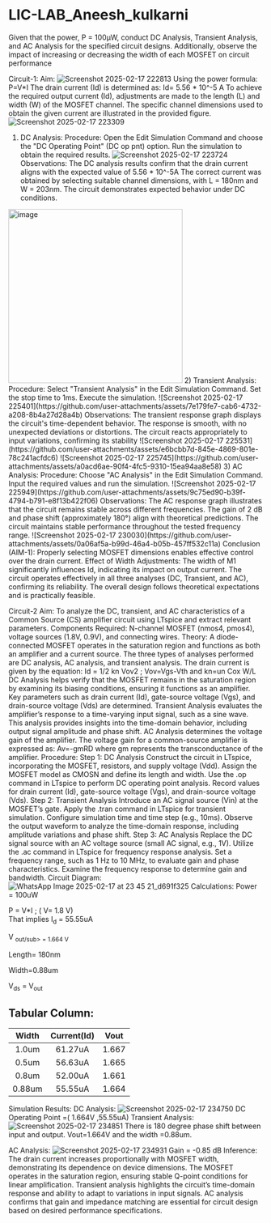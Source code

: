 # LIC-LAB_Aneesh_kulkarni
Given that the power, P = 100µW, conduct DC Analysis, Transient Analysis, and AC Analysis for the specified circuit designs. Additionally, observe the impact of increasing or decreasing the width of each MOSFET on circuit performance

Circuit-1:
Aim:
![Screenshot 2025-02-17 222813](https://github.com/user-attachments/assets/2d6acf33-ec23-4834-be68-39c4b07bffac)
Using the power formula:
P=V*I
The drain current (Id) is determined as:
Id= 5.56 * 10^-5 A
To achieve the required output current (Id), adjustments are made to the length (L) and width (W) of the MOSFET channel. The specific channel dimensions used to obtain the given current are illustrated in the provided figure.
![Screenshot 2025-02-17 223309](https://github.com/user-attachments/assets/0184e91e-456f-4494-b527-75f4946d0225)
1) DC Analysis:
Procedure:
Open the Edit Simulation Command and choose the "DC Operating Point" (DC op pnt) option.
Run the simulation to obtain the required results.
![Screenshot 2025-02-17 223724](https://github.com/user-attachments/assets/3390899e-10a6-42b2-9e5c-0e29e3171e26)
Observations:
The DC analysis results confirm that the drain current aligns with the expected value of 5.56 * 10^-5A
The correct current was obtained by selecting suitable channel dimensions, with L = 180nm and W = 203nm.
The circuit demonstrates expected behavior under DC conditions.
<img width="344" alt="image" src="https://github.com/user-attachments/assets/531e1a0b-18d6-4cff-b2f8-320c9a9ba23d" />
2) Transient Analysis:
Procedure:
Select "Transient Analysis" in the Edit Simulation Command.
Set the stop time to 1ms.
Execute the simulation.
![Screenshot 2025-02-17 225401](https://github.com/user-attachments/assets/7e179fe7-cab6-4732-a208-8b4a27d28a4b)
Observations:
The transient response graph displays the circuit's time-dependent behavior.
The response is smooth, with no unexpected deviations or distortions.
The circuit reacts appropriately to input variations, confirming its stability
![Screenshot 2025-02-17 225531](https://github.com/user-attachments/assets/e6bcbb7d-845e-4869-801e-78c241acfdc6)
![Screenshot 2025-02-17 225745](https://github.com/user-attachments/assets/a0acd6ae-90f4-4fc5-9310-15ea94aa8e58)
3) AC Analysis:
Procedure:
Choose "AC Analysis" in the Edit Simulation Command.
Input the required values and run the simulation.
![Screenshot 2025-02-17 225949](https://github.com/user-attachments/assets/9c75ed90-b39f-4794-b791-e8f13b422f06)
Observations:
The AC response graph illustrates that the circuit remains stable across different frequencies.
The gain of 2 dB and phase shift (approximately 180°) align with theoretical predictions.
The circuit maintains stable performance throughout the tested frequency range.
![Screenshot 2025-02-17 230030](https://github.com/user-attachments/assets/0a06af5a-b99d-46a4-b05b-457ff532c11a)
Conclusion (AIM-1):
Properly selecting MOSFET dimensions enables effective control over the drain current.
Effect of Width Adjustments:
The width of M1 significantly influences Id, indicating its impact on output current.
The circuit operates effectively in all three analyses (DC, Transient, and AC), confirming its reliability.
The overall design follows theoretical expectations and is practically feasible.

Circuit-2
Aim:
To analyze the DC, transient, and AC characteristics of a Common Source (CS) amplifier circuit using LTspice and extract relevant parameters.
Components Required:
N-channel MOSFET (nmos4, pmos4), voltage sources (1.8V, 0.9V), and connecting wires.
Theory:
A diode-connected MOSFET operates in the saturation region and functions as both an amplifier and a current source. The three types of analyses performed are DC analysis, AC analysis, and transient analysis.
The drain current is given by the equation:
Id = 1/2 kn Vov2 ; Vov=Vgs-Vth and kn=un Cox W/L
DC Analysis helps verify that the MOSFET remains in the saturation region by examining its biasing conditions, ensuring it functions as an amplifier. Key parameters such as drain current (Id), gate-source voltage (Vgs), and drain-source voltage (Vds) are determined.
Transient Analysis evaluates the amplifier’s response to a time-varying input signal, such as a sine wave. This analysis provides insights into the time-domain behavior, including output signal amplitude and phase shift.
AC Analysis determines the voltage gain of the amplifier. The voltage gain for a common-source amplifier is expressed as:
Av=-gmRD
where gm represents the transconductance of the amplifier.
Procedure:
Step 1: DC Analysis
Construct the circuit in LTspice, incorporating the MOSFET, resistors, and supply voltage (Vdd).
Assign the MOSFET model as CMOSN and define its length and width.
Use the .op command in LTspice to perform DC operating point analysis.
Record values for drain current (Id), gate-source voltage (Vgs), and drain-source voltage (Vds).
Step 2: Transient Analysis
Introduce an AC signal source (Vin) at the MOSFET’s gate.
Apply the .tran command in LTspice for transient simulation.
Configure simulation time and time step (e.g., 10ms).
Observe the output waveform to analyze the time-domain response, including amplitude variations and phase shift.
Step 3: AC Analysis
Replace the DC signal source with an AC voltage source (small AC signal, e.g., 1V).
Utilize the .ac command in LTspice for frequency response analysis.
Set a frequency range, such as 1 Hz to 10 MHz, to evaluate gain and phase characteristics.
Examine the frequency response to determine gain and bandwidth.
Circuit Diagram:
![WhatsApp Image 2025-02-17 at 23 45 21_d691f325](https://github.com/user-attachments/assets/d37177b5-89e0-4fdb-9d02-826e31051ecf)
Calculations:
Power = 100uW

P = V*I ; ( V= 1.8 V)\
That implies I<sub>d</sub> = 55.55uA

V <sub>out/sub> = 1.664 V

Length= 180nm

Width=0.88um

V<sub>ds</sub> = V<sub>out</sub>
## Tabular Column:

|Width  |  Current(Id) |  Vout |
|:----: |  :---------: |  :--: |
|1.0um  |  61.27uA     | 1.667 |
|0.5um  |  56.63uA     | 1.665 |
|0.8um  |  52.00uA     | 1.661 |
|0.88um |  55.55uA     | 1.664 | 

Simulation Results:
DC Analysis:
![Screenshot 2025-02-17 234750](https://github.com/user-attachments/assets/bf581e01-42ca-458b-b9e3-c4eb6aa8606c)
DC Operating Point =( 1.664V ,55.55uA)
Transient Analysis:
![Screenshot 2025-02-17 234851](https://github.com/user-attachments/assets/a48a394e-1840-4554-827a-b355e46cbbad)
There is 180 degree phase shift between input and output. Vout=1.664V and the width =0.88um.

AC Analysis:
![Screenshot 2025-02-17 234931](https://github.com/user-attachments/assets/e78faaba-ecb3-4954-b7e1-5281609a10df)
Gain = -0.85 dB
Inference:
The drain current increases proportionally with MOSFET width, demonstrating its dependence on device dimensions.
The MOSFET operates in the saturation region, ensuring stable Q-point conditions for linear amplification.
Transient analysis highlights the circuit’s time-domain response and ability to adapt to variations in input signals.
AC analysis confirms that gain and impedance matching are essential for circuit design based on desired performance specifications.
